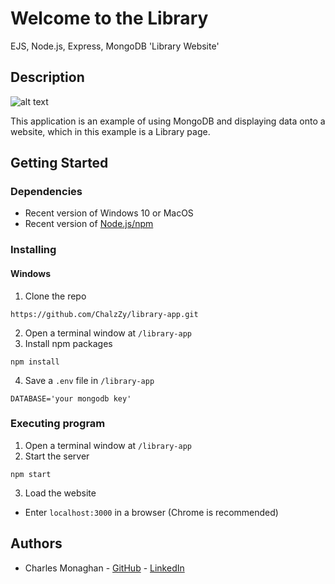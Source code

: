 # Welcome to the Library

EJS, Node.js, Express, MongoDB 'Library Website'

## Description

![alt text](https://imgur.com/a/seI8TOf "Library home page")

This application is an example of using MongoDB and displaying data onto a website, which in this example is a Library page.

## Getting Started

### Dependencies

- Recent version of Windows 10 or MacOS
- Recent version of [Node.js/npm](https://nodejs.org/en/)

### Installing

#### Windows

1. Clone the repo

```
https://github.com/ChalzZy/library-app.git
```

2. Open a terminal window at `/library-app`
3. Install npm packages

```
npm install
```

4. Save a `.env` file in `/library-app`

```
DATABASE='your mongodb key'

```

### Executing program

1. Open a terminal window at `/library-app`
2. Start the server

```
npm start
```

3. Load the website

- Enter `localhost:3000` in a browser (Chrome is recommended)

## Authors

- Charles Monaghan - [GitHub](https://github.com/ChalzZy) - [LinkedIn](https://www.linkedin.com/in/charlesmonaghan/)
